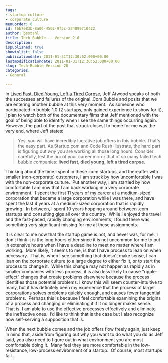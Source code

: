 ```yaml
---
tags:
- startup culture
- corporate culture
menuorder: 0
id: f6b7e83b-8a06-4502-9f5c-234899710422
author: bsstahl
title: Tech Bubble -- Version 2.0
description: 
ispublished: true
showinlist: false
publicationdate: 2011-01-31T12:30:52.000+00:00
lastmodificationdate: 2011-01-31T12:30:52.000+00:00
slug: Tech-Bubble-Version-20
categories:
- General

---
```

In [Lived Fast, Died Young, Left a Tired Corpse](http://www.codinghorror.com/blog/2011/01/lived-fast-died-young-left-a-tired-corpse.html), Jeff Atwood speaks of both the successes and failures of the original .Com Bubble and posits that we are entering another bubble at this very moment.  As someone who participated in bubble 1.0 (2 startups, only gained experience to show for it), I plan to watch both of the documentary films that Jeff mentioned with the goal of being able to identify when I see the same things occurring again.  However, the part of the post that struck closest to home for me was the very end, where Jeff states:


> Yes, you will have incredibly lucrative job offers in this bubble. That's the easy part. As Startup.com and Code Rush illustrate, the hard part is figuring out *why* you are working all those long hours. Consider carefully, lest the arc of your career mirror that of so many failed tech bubble companies: **lived fast, died young, left a tired corpse.**


Thinking about the time I spent in these .com startups, and thereafter with smaller (non-corporate) customers, I am struck by how uncomfortable I was with the non-corporate culture.  Put another way, I am startled by how comfortable I am now that I am back working in a very corporate environment.  I spent the first 11 years of my career at a medium-sized corporation that became a large corporation while I was there, and have spent the last 4 years at a medium-sized corporation that is rapidly growing.  In between, I spent 10 years hopping around between .com startups and consulting gigs all over the country.  While I enjoyed the travel and the fast-paced, rapidly changing environments, I found there was something very significant missing for me at these assignments.

It is clear to me now that the startup game is not, and never was, for me.  I don’t think it is the long hours either since it is not uncommon for me to put in extensive hours when I have a deadline to meet no matter where I am working.  More likely, it seems to me, is that I have process to lean on when necessary.  That is, when I see something that doesn’t make sense, I can lean on the corporate culture to a large degree to either fix it, or to start the process to change it.  While this change may not happen as rapidly as in smaller companies with less process, it is also less likely to cause “ripple-effect” changes that create problems elsewhere because the process identifies those potential problems. I know this will seem counter-intuitive to many, but it has definitely been my experience that the process of larger corporations solves problems quickly enough, and causes fewer tangential problems.  Perhaps this is because I feel comfortable examining the origins of a process and changing or eliminating it if it no longer makes sense.  That is, I am able to use the effective processes effectively and eliminate the ineffective ones.  I’d like to think that is the case but I also recognize how self-serving a supposition that is.

When the next bubble comes and the job offers flow freely again, just keep in mind that, aside from figuring out why you want to do what you do as Jeff said, you also need to figure out in what environment you are most comfortable doing it.  Many feel they are more comfortable in the low-resistance, low-process environment of a startup.  Of course, most startups fail…